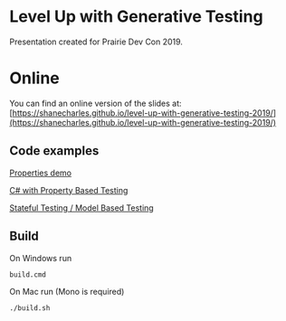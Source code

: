 # Level Up with Generative Testing

Presentation created for Prairie Dev Con 2019.

# Online

You can find an online version of the slides at:
[https://shanecharles.github.io/level-up-with-generative-testing-2019/](https://shanecharles.github.io/level-up-with-generative-testing-2019/)


## Code examples

[Properties demo](https://github.com/shanecharles/level-up-with-generative-testing-2019-property-demos)

[C# with Property Based Testing](https://github.com/shanecharles/level-up-with-generative-testing-2019-csharp-demo)

[Stateful Testing / Model Based Testing](https://github.com/shanecharles/level-up-with-generative-testing-2019-stateful-demo)

## Build

On Windows run

    build.cmd

On Mac run (Mono is required)

    ./build.sh

